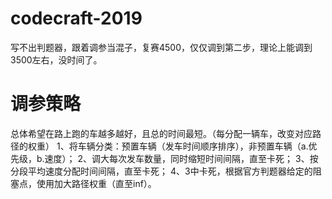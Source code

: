 # codecraft-2019
写不出判题器，跟着调参当混子，复赛4500，仅仅调到第二步，理论上能调到3500左右，没时间了。

# 调参策略
总体希望在路上跑的车越多越好，且总的时间最短。（每分配一辆车，改变对应路径的权重）
1、将车辆分类：预置车辆（发车时间顺序排序），非预置车辆（a.优先级，b.速度）；
2、调大每次发车数量，同时缩短时间间隔，直至卡死；
3、按分段平均速度分配时间间隔，直至卡死；
4、3中卡死，根据官方判题器给定的阻塞点，使用加大路径权重（直至inf）。
